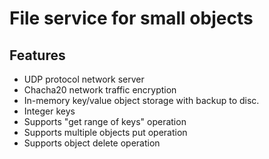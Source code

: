 # File service for small objects

## Features
- UDP protocol network server
- Chacha20 network traffic encryption
- In-memory key/value object storage with backup to disc.
- Integer keys
- Supports "get range of keys" operation
- Supports multiple objects put operation
- Supports object delete operation
